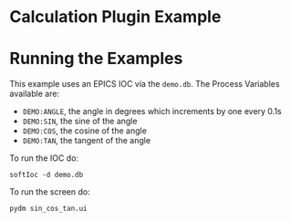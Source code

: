 # Calculation Plugin Example

# Running the Examples
This example uses an EPICS IOC via the `demo.db`.
The Process Variables available are:

- `DEMO:ANGLE`, the angle in degrees which increments by one every 0.1s
- `DEMO:SIN`, the sine of the angle
- `DEMO:COS`, the cosine of the angle
- `DEMO:TAN`, the tangent of the angle

To run the IOC do:
```shell script
softIoc -d demo.db
```

To run the screen do:

```shell script
pydm sin_cos_tan.ui
```
